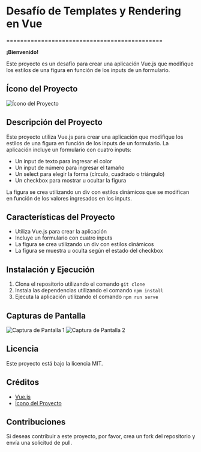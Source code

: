 # Desafío de Templates y Rendering en Vue
=============================================

**¡Bienvenido!**

Este proyecto es un desafío para crear una aplicación Vue.js que modifique los estilos de una figura en función de los inputs de un formulario.

**Ícono del Proyecto**
------------------------

![Ícono del Proyecto](https://img.icons8.com/color/48/000000/vue-js.png)

**Descripción del Proyecto**
---------------------------

Este proyecto utiliza Vue.js para crear una aplicación que modifique los estilos de una figura en función de los inputs de un formulario. La aplicación incluye un formulario con cuatro inputs:

* Un input de texto para ingresar el color
* Un input de número para ingresar el tamaño
* Un select para elegir la forma (círculo, cuadrado o triángulo)
* Un checkbox para mostrar u ocultar la figura

La figura se crea utilizando un div con estilos dinámicos que se modifican en función de los valores ingresados en los inputs.

**Características del Proyecto**
-------------------------------

* Utiliza Vue.js para crear la aplicación
* Incluye un formulario con cuatro inputs
* La figura se crea utilizando un div con estilos dinámicos
* La figura se muestra u oculta según el estado del checkbox

**Instalación y Ejecución**
---------------------------

1. Clona el repositorio utilizando el comando `git clone`
2. Instala las dependencias utilizando el comando `npm install`
3. Ejecuta la aplicación utilizando el comando `npm run serve`

**Capturas de Pantalla**
-------------------------

![Captura de Pantalla 1](https://example.com/captura1.png)
![Captura de Pantalla 2](https://example.com/captura2.png)

**Licencia**
------------

Este proyecto está bajo la licencia MIT.

**Créditos**
------------

* [Vue.js](https://vuejs.org/)
* [Ícono del Proyecto](https://img.icons8.com/color/48/000000/vue-js.png)

**Contribuciones**
-----------------

Si deseas contribuir a este proyecto, por favor, crea un fork del repositorio y envía una solicitud de pull.